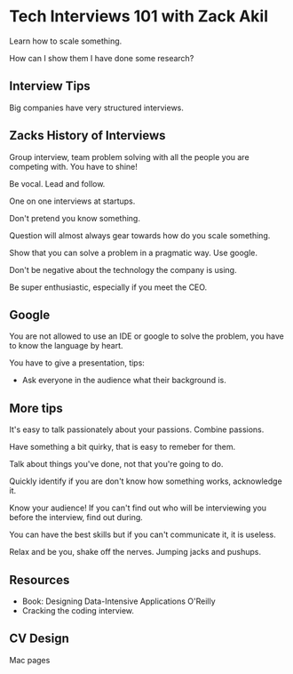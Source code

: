 # Tech Interviews 101 with Zack Akil

Learn how to scale something.

How can I show them I have done some research?

## Interview Tips

Big companies have very structured interviews.

## Zacks History of Interviews

Group interview, team problem solving with all the people you are competing with. You have to shine!

Be vocal. Lead and follow.

One on one interviews at startups.

Don't pretend you know something.

Question will almost always gear towards how do you scale something.

Show that you can solve a problem in a pragmatic way. Use google.

Don't be negative about the technology the company is using.

Be super enthusiastic, especially if you meet the CEO.

## Google

You are not allowed to use an IDE or google to solve the problem, you have to know the language by heart.

You have to give a presentation, tips:

- Ask everyone in the audience what their background is.

## More tips

It's easy to talk passionately about your passions. Combine passions.

Have something a bit quirky, that is easy to remeber for them.

Talk about things you've done, not that you're going to do.

Quickly identify if you are don't know how something works, acknowledge it.

Know your audience! If you can't find out who will be interviewing you before the interview, find out during.

You can have the best skills but if you can't communicate it, it is useless.

Relax and be you, shake off the nerves. Jumping jacks and pushups.

## Resources

- Book: Designing Data-Intensive Applications O'Reilly
- Cracking the coding interview.

## CV Design

Mac pages